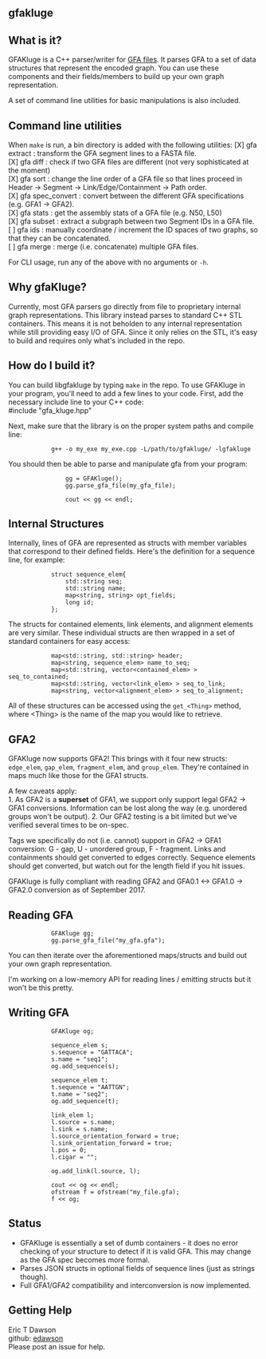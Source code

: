 gfakluge
--------------------

## What is it?  
GFAKluge is a C++ parser/writer for [GFA files](http://lh3.github.io/2014/07/19/a-proposal-of-the-grapical-fragment-assembly-format/). It parses
GFA to a set of data structures that represent the encoded graph.
You can use these components and their fields/members to build up your own
graph representation.  

A set of command line utilities for basic manipulations is also included.

## Command line utilities
When `make` is run, a bin directory is added with the following utilities:
[X] gfa extract : transform the GFA segment lines to a FASTA file.  
[X] gfa diff : check if two GFA files are different (not very sophisticated at the moment)  
[X] gfa sort : change the line order of a GFA file so that lines proceed in
Header -> Segment -> Link/Edge/Containment -> Path order.  
[X] gfa spec\_convert : convert between the different GFA specifications (e.g. GFA1 -> GFA2).  
[X] gfa stats : get the assembly stats of a GFA file (e.g. N50, L50)  
[X] gfa subset : extract a subgraph between two Segment IDs in a GFA file.  
[ ] gfa ids : manually coordinate / increment the ID spaces of two graphs, so that they can be concatenated.  
[ ] gfa merge : merge (i.e. concatenate) multiple GFA files.  

For CLI usage, run any of the above with no arguments or `-h`.

## Why gfaKluge?
Currently, most GFA parsers go directly from file to proprietary internal graph representations.
This library instead parses to standard C++ STL containers.
This means it is not beholden to any internal representation while
still providing easy I/O of GFA.
Since it only relies on the STL, it's easy to build and requires only what's included in the repo.

## How do I build it?  
You can build libgfakluge by typing ``make`` in the repo. 
To use GFAKluge in your program, you'll need to
add a few lines to your code. First, add the necessary include line to your C++ code:  
                #include "gfa_kluge.hpp"

Next, make sure that the library is on the proper system paths and compile line:

                g++ -o my_exe my_exe.cpp -L/path/to/gfakluge/ -lgfakluge


You should then be able to parse and manipulate gfa from your program:  

                    gg = GFAKluge();
                    gg.parse_gfa_file(my_gfa_file); 

                    cout << gg << endl;


## Internal Structures
Internally, lines of GFA are represented as structs with member variables that correspond to their defined fields.
Here's the definition for a sequence line, for example:

                struct sequence_elem{
                    std::string seq;
                    std::string name;
                    map<string, string> opt_fields;
                    long id;
                };

The structs for contained elements, link elements, and alignment elements are very similar. These individual structs
are then wrapped in a set of standard containers for easy access:

                map<std::string, std::string> header;
                map<string, sequence_elem> name_to_seq;
                map<std::string, vector<contained_elem> > seq_to_contained;
                map<std::string, vector<link_elem> > seq_to_link;
                map<string, vector<alignment_elem> > seq_to_alignment;

All of these structures can be accessed using the ``get_<Thing>`` method, where \<Thing\> is the name of the map you would like to retrieve.  

## GFA2
GFAKluge now supports GFA2! This brings with it four new structs: `edge_elem`, `gap_elem`, `fragment_elem`, and `group_elem`. They're contained in maps much like those for the GFA1 structs.  

A few caveats apply:  
    1. As GFA2 is a **superset** of GFA1, we support only support legal GFA2 -> GFA1 conversions. Information can be lost along the way (e.g. unordered groups won't be output).
    2. Our GFA2 testing is a bit limited but we've verified several times to be on-spec.

Tags we specifically do not (i.e. cannot) support in GFA2 -> GFA1 conversion: G - gap, U - unordered group, F - fragment.
Links and containments should get converted to edges correctly. Sequence elements should get converted, but watch out for the length field if you hit issues.

GFAKluge is fully compliant with reading GFA2 and GFA0.1 <-> GFA1.0 -> GFA2.0 conversion as of September 2017.

## Reading GFA
                GFAKluge gg;
                gg.parse_gfa_file("my_gfa.gfa");

You can then iterate over the aforementioned maps/structs and build out your own graph representation.

I'm working on a low-memory API for reading lines / emitting structs but it won't be this pretty.

## Writing GFA
                GFAKluge og;

                sequence_elem s;
                s.sequence = "GATTACA";
                s.name = "seq1";
                og.add_sequence(s);

                sequence_elem t;
                t.sequence = "AATTGN";
                t.name = "seq2";
                og.add_sequence(t);

                link_elem l;
                l.source = s.name;
                l.sink = s.name;
                l.source_orientation_forward = true;
                l.sink_orientation_forward = true;
                l.pos = 0;
                l.cigar = "";

                og.add_link(l.source, l);

                cout << og << endl;
                ofstream f = ofstream("my_file.gfa);
                f << og;

## Status
- GFAKluge is essentially a set of dumb containers - it does no error checking of your structure to detect if it is
valid GFA. This may change as the GFA spec becomes more formal.  
- Parses JSON structs in optional fields of sequence lines (just as strings though).  
- Full GFA1/GFA2 compatibility and interconversion is now implemented.  


## Getting Help 
Eric T Dawson  
github: [edawson](https://github.com/edawson/https://github.com/edawson/GFAKluge)  
Please post an issue for help.
